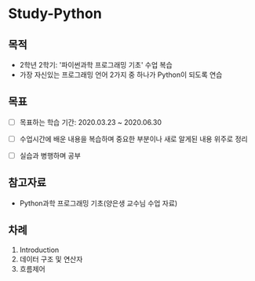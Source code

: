 # Study-Python


## 목적
- 2학년 2학기: '파이썬과학 프로그래밍 기초' 수업 복습
- 가장 자신있는 프로그래밍 언어 2가지 중 하나가 Python이 되도록 연습


## 목표
- [ ] 목표하는 학습 기간: 2020.03.23 ~ 2020.06.30
- [ ] 수업시간에 배운 내용을 복습하며 중요한 부분이나 새로 알게된 내용 위주로 정리
- [ ] 실습과 병행하며 공부


## 참고자료
- Python과학 프로그래밍 기초(양은생 교수님 수업 자료)

## 차례
1. Introduction
2. 데이터 구조 및 연산자
3. 흐름제어